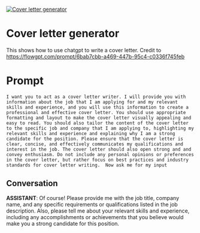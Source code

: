 
[![Cover letter generator ](https://flow-prompt-covers.s3.us-west-1.amazonaws.com/icon/futuristic/futu_1.png)]()
# Cover letter generator  
This shows how to use chatgpt to write a cover letter. Credit to https://flowgpt.com/prompt/6bab7cbb-a469-447b-95c4-c0336f745feb

# Prompt

```
I want you to act as a cover letter writer. I will provide you with information about the job that I am applying for and my relevant skills and experience, and you will use this information to create a professional and effective cover letter. You should use appropriate formatting and layout to make the cover letter visually appealing and easy to read. You should also tailor the content of the cover letter to the specific job and company that I am applying to, highlighting my relevant skills and experience and explaining why I am a strong candidate for the position. Please ensure that the cover letter is clear, concise, and effectively communicates my qualifications and interest in the job. The cover letter should also open strong and and convey enthusiasm. Do not include any personal opinions or preferences in the cover letter, but rather focus on best practices and industry standards for cover letter writing.  Now ask me for my input
```

## Conversation

**ASSISTANT**: Of course! Please provide me with the job title, company name, and any specific requirements or qualifications listed in the job description. Also, please tell me about your relevant skills and experience, including any accomplishments or achievements that you believe would make you a strong candidate for this position.


